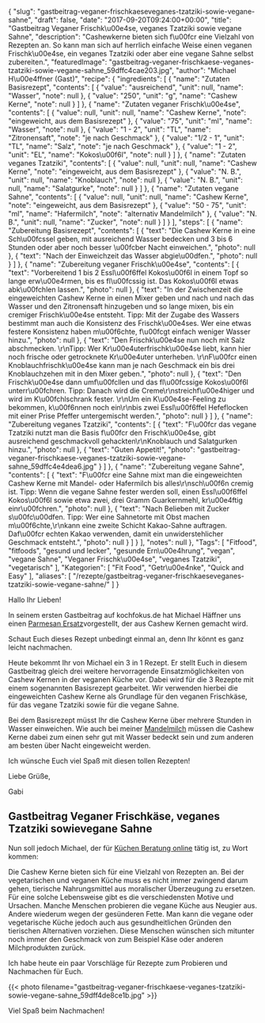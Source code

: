 {
    "slug": "gastbeitrag-veganer-frischkaeseveganes-tzatziki-sowie-vegane-sahne",
    "draft": false,
    "date": "2017-09-20T09:24:00+00:00",
    "title": "Gastbeitrag Veganer Frischk\u00e4se, veganes Tzatziki sowie vegane Sahne",
    "description": "Cashewkerne bieten sich f\u00fcr eine Vielzahl von Rezepten an. So kann man sich auf herrlich einfache Weise einen veganen Frischk\u00e4se, ein veganes Tzatziki oder aber eine vegane Sahne selbst zubereiten.",
    "featuredImage": "gastbeitrag-veganer-frischkaese-veganes-tzatziki-sowie-vegane-sahne_59dffc4cae203.jpg",
    "author": "Michael H\u00e4ffner (Gast)",
    "recipe": {
        "ingredients": [
            {
                "name": "Zutaten Basisrezept",
                "contents": [
                    {
                        "value": "ausreichend",
                        "unit": null,
                        "name": "Wasser",
                        "note": null
                    },
                    {
                        "value": "250",
                        "unit": "g",
                        "name": "Cashew Kerne",
                        "note": null
                    }
                ]
            },
            {
                "name": "Zutaten veganer Frischk\u00e4se",
                "contents": [
                    {
                        "value": null,
                        "unit": null,
                        "name": "Cashew Kerne",
                        "note": "eingeweicht, aus dem Basisrezept"
                    },
                    {
                        "value": "75",
                        "unit": "ml",
                        "name": "Wasser",
                        "note": null
                    },
                    {
                        "value": "1 - 2",
                        "unit": "TL",
                        "name": "Zitronensaft",
                        "note": "je nach Geschmack"
                    },
                    {
                        "value": "1\/2 - 1",
                        "unit": "TL",
                        "name": "Salz",
                        "note": "je nach Geschmack"
                    },
                    {
                        "value": "1 - 2",
                        "unit": "EL",
                        "name": "Kokos\u00f6l",
                        "note": null
                    }
                ]
            },
            {
                "name": "Zutaten veganes Tzatziki",
                "contents": [
                    {
                        "value": null,
                        "unit": null,
                        "name": "Cashew Kerne",
                        "note": "eingeweicht, aus dem Basisrezept"
                    },
                    {
                        "value": "N. B.",
                        "unit": null,
                        "name": "Knoblauch",
                        "note": null
                    },
                    {
                        "value": "N. B.",
                        "unit": null,
                        "name": "Salatgurke",
                        "note": null
                    }
                ]
            },
            {
                "name": "Zutaten vegane Sahne",
                "contents": [
                    {
                        "value": null,
                        "unit": null,
                        "name": "Cashew Kerne",
                        "note": "eingeweicht, aus dem Basisrezept"
                    },
                    {
                        "value": "50 - 75",
                        "unit": "ml",
                        "name": "Hafermilch",
                        "note": "alternativ Mandelmilch"
                    },
                    {
                        "value": "N. B.",
                        "unit": null,
                        "name": "Zucker",
                        "note": null
                    }
                ]
            }
        ],
        "steps": [
            {
                "name": "Zubereitung Basisrezept",
                "contents": [
                    {
                        "text": "Die Cashew Kerne in eine Sch\u00fcssel geben, mit ausreichend Wasser bedecken und 3 bis 6 Stunden oder aber noch besser \u00fcber Nacht  einweichen.",
                        "photo": null
                    },
                    {
                        "text": "Nach der Einweichzeit das Wasser abgie\u00dfen.",
                        "photo": null
                    }
                ]
            },
            {
                "name": "Zubereitung veganer Frischk\u00e4se",
                "contents": [
                    {
                        "text": "Vorbereitend 1 bis 2 Essl\u00f6ffel Kokos\u00f6l in einem Topf so lange erw\u00e4rmen,  bis es fl\u00fcssig ist. Das Kokos\u00f6l etwas abk\u00fchlen lassen.",
                        "photo": null
                    },
                    {
                        "text": "In der Zwischenzeit die eingeweichten Cashew Kerne in einen Mixer geben und nach und nach das Wasser und den Zitronensaft hinzugeben und so lange mixen, bis ein cremiger Frischk\u00e4se entsteht. Tipp: Mit der Zugabe des Wassers bestimmt man auch die Konsistenz des Frischk\u00e4ses. Wer eine etwas festere Konsistenz haben m\u00f6chte, f\u00fcgt einfach weniger Wasser hinzu.",
                        "photo": null
                    },
                    {
                        "text": "Den Frischk\u00e4se nun noch mit Salz abschmecken. \r\nTipp: Wer Kr\u00e4uterfrischk\u00e4se liebt, kann hier noch frische oder getrocknete Kr\u00e4uter unterheben. \r\nF\u00fcr einen Knoblauchfrischk\u00e4se kann man je nach Geschmack ein bis drei Knoblauchzehen mit in den Mixer geben.",
                        "photo": null
                    },
                    {
                        "text": "Den Frischk\u00e4se dann umf\u00fcllen und das fl\u00fcssige Kokos\u00f6l unterr\u00fchren. Tipp: Danach wird die Creme\r\nstreichf\u00e4higer und wird im K\u00fchlschrank fester. \r\nUm ein K\u00e4se-Feeling zu bekommen, k\u00f6nnen noch ein\r\nbis zwei Essl\u00f6ffel Hefeflocken mit einer Prise Pfeffer untergemischt werden.",
                        "photo": null
                    }
                ]
            },
            {
                "name": "Zubereitung veganes Tzatziki",
                "contents": [
                    {
                        "text": "F\u00fcr das vegane Tzatziki nutzt man die Basis f\u00fcr den Frischk\u00e4se, gibt ausreichend geschmackvoll gehackten\r\nKnoblauch und Salatgurken hinzu.",
                        "photo": null
                    },
                    {
                        "text": "Guten Appetit!",
                        "photo": "gastbeitrag-veganer-frischkaese-veganes-tzatziki-sowie-vegane-sahne_59dffc4e4dea6.jpg"
                    }
                ]
            },
            {
                "name": "Zubereitung vegane Sahne",
                "contents": [
                    {
                        "text": "F\u00fcr eine Sahne mixt man die eingeweichten Cashew Kerne mit Mandel- oder Hafermilch bis alles\r\nsch\u00f6n cremig ist. Tipp: Wenn die vegane Sahne fester werden soll, einen Essl\u00f6ffel Kokos\u00f6l sowie etwa zwei, drei Gramm Guarkernmehl, kr\u00e4ftig einr\u00fchren.",
                        "photo": null
                    },
                    {
                        "text": "Nach Belieben mit Zucker s\u00fc\u00dfen. Tipp: Wer eine Sahnetorte mit Obst machen m\u00f6chte,\r\nkann eine zweite Schicht Kakao-Sahne auftragen. Daf\u00fcr echten Kakao verwenden, damit ein unwiderstehlicher Geschmack entsteht.",
                        "photo": null
                    }
                ]
            }
        ],
        "notes": null
    },
    "Tags": [
        "Fitfood",
        "fitfoods",
        "gesund und lecker",
        "gesunde Ern\u00e4hrung",
        "vegan",
        "vegane Sahne",
        "Veganer Frischk\u00e4se",
        "veganes Tzatziki",
        "vegetarisch"
    ],
    "Kategorien": [
        "Fit Food",
        "Getr\u00e4nke",
        "Quick and Easy"
    ],
    "aliases": [
        "\/rezepte\/gastbeitrag-veganer-frischkaeseveganes-tzatziki-sowie-vegane-sahne\/"
    ]
}

Hallo Ihr Lieben!

In seinem ersten Gastbeitrag auf kochfokus.de hat Michael Häffner uns einen [Parmesan Ersatz][1]vorgestellt, der aus Cashew Kernen gemacht wird.

Schaut Euch dieses Rezept unbedingt einmal an, denn Ihr könnt es ganz leicht nachmachen.

Heute bekommt Ihr von Michael ein 3 in 1 Rezept. Er stellt Euch in diesem Gastbeitrag gleich drei weitere hervorragende Einsatzmöglichkeiten von Cashew Kernen in der veganen Küche vor. Dabei wird für die 3 Rezepte mit einem sogenannten Basisrezept gearbeitet. Wir verwenden hierbei die eingeweichten Cashew Kerne als Grundlage für den veganen Frischkäse, für das vegane Tzatziki sowie für die vegane Sahne.

Bei dem Basisrezept müsst Ihr die Cashew Kerne über mehrere Stunden in Wasser einweichen. Wie auch bei meiner [Mandelmilch][2] müssen die Cashew Kerne dabei zum einen sehr gut mit Wasser bedeckt sein und zum anderen am besten über Nacht eingeweicht werden.

Ich wünsche Euch viel Spaß mit diesen tollen Rezepten!

Liebe Grüße,

Gabi

## Gastbeitrag Veganer Frischkäse, veganes Tzatziki sowievegane Sahne

Nun soll jedoch Michael, der für [Küchen Beratung online][3] tätig ist, zu Wort kommen:

Die Cashew Kerne bieten sich für eine Vielzahl von Rezepten an. Bei der vegetarischen und veganen Küche muss es nicht immer zwingend darum gehen, tierische Nahrungsmittel aus moralischer Überzeugung zu ersetzen. Für eine solche Lebensweise gibt es die verschiedensten Motive und Ursachen. Manche Menschen probieren die vegane Küche aus Neugier aus. Andere wiederum wegen der gesünderen Fette. Man kann die vegane oder vegetarische Küche jedoch auch aus gesundheitlichen Gründen den tierischen Alternativen vorziehen. Diese Menschen wünschen sich mitunter noch immer den Geschmack von zum Beispiel Käse oder anderen Milchprodukten zurück.

Ich habe heute ein paar Vorschläge für Rezepte zum Probieren und Nachmachen für Euch.

{{< photo filename="gastbeitrag-veganer-frischkaese-veganes-tzatziki-sowie-vegane-sahne_59dff4de8ce1b.jpg" >}}

Viel Spaß beim Nachmachen!

 [1]: https://kochfokus.de/rezepte/gastbeitrag-parmesan-ersatz-mit-cashew-kernen-als-pulverstreu/
 [2]: https://kochfokus.de/rezepte/mandelmilch-selbst-gemacht/
 [3]: https://www.kuechen-beratung-online.de/